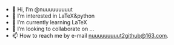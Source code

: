 - 👋 Hi, I’m @nuuuuuuuuut
- 👀 I’m interested in LaTeX&python
- 🌱 I’m currently learning LaTeX
- 💞️ I’m looking to collaborate on ...
- 📫 How to reach me by e-mail nuuuuuuuuut2github@163.com.

<!---
nuuuuuuuuut/nuuuuuuuuut is a ✨ special ✨ repository because its `README.md` (this file) appears on your GitHub profile.
You can click the Preview link to take a look at your changes.
--->
